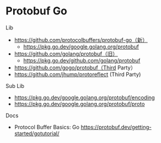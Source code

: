 # Protobuf Go

Lib
  - https://github.com/protocolbuffers/protobuf-go（新）
    - https://pkg.go.dev/google.golang.org/protobuf
  - https://github.com/golang/protobuf（旧）
    - https://pkg.go.dev/github.com/golang/protobuf
  - https://github.com/gogo/protobuf（Third Party）
  - https://github.com/jhump/protoreflect (Third Party)

Sub Lib
- https://pkg.go.dev/google.golang.org/protobuf/encoding
- https://pkg.go.dev/google.golang.org/protobuf/proto

Docs
- Protocol Buffer Basics: Go https://protobuf.dev/getting-started/gotutorial/
